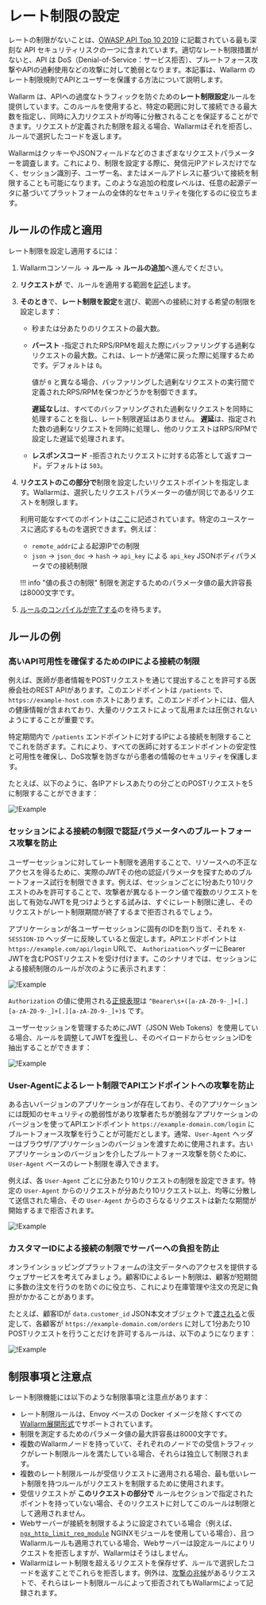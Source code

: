 # レート制限の設定

レートの制限がないことは、[OWASP API Top 10 2019](https://github.com/OWASP/API-Security/blob/master/editions/2019/en/0xa4-lack-of-resources-and-rate-limiting.md) に記載されている最も深刻な API セキュリティリスクの一つに含まれています。適切なレート制限措置がないと、API は DoS（Denial-of-Service：サービス拒否）、ブルートフォース攻撃やAPIの過剰使用などの攻撃に対して脆弱となります。本記事は、Wallarm のレート制限規則でAPIとユーザーを保護する方法について説明します。

Wallarm は、APIへの過度なトラフィックを防ぐための**レート制限設定**ルールを提供しています。このルールを使用すると、特定の範囲に対して接続できる最大数を指定し、同時に入力リクエストが均等に分散されることを保証することができます。リクエストが定義された制限を超える場合、Wallarmはそれを拒否し、ルールで選択したコードを返します。

WallarmはクッキーやJSONフィールドなどのさまざまなリクエストパラメーターを調査します。これにより、制限を設定する際に、発信元IPアドレスだけでなく、セッション識別子、ユーザー名、またはメールアドレスに基づいて接続を制限することも可能になります。このような追加の粒度レベルは、任意の起源データに基づいてプラットフォームの全体的なセキュリティを強化するのに役立ちます。

## ルールの作成と適用

レート制限を設定し適用するには：

1. Wallarmコンソール → **ルール** → **ルールの追加**へ進んでください。
1. **リクエストが** で、ルールを適用する範囲を[記述](add-rule.md#branch-description)します。
1. **そのとき**で、**レート制限を設定**を選び、範囲への接続に対する希望の制限を設定します：

    * 秒または分あたりのリクエストの最大数。
    * **バースト** -指定されたRPS/RPMを超えた際にバッファリングする過剰なリクエストの最大数。これは、レートが通常に戻った際に処理するためです。デフォルトは `0`。

        値が `0` と異なる場合、バッファリングした過剰なリクエストの実行間で定義されたRPS/RPMを保つかどうかを制御できます。

        **遅延なし**は、すべてのバッファリングされた過剰なリクエストを同時に処理することを指し、レート制限遅延はありません。 **遅延**は、指定された数の過剰なリクエストを同時に処理し、他のリクエストはRPS/RPMで設定した遅延で処理されます。

    * **レスポンスコード** -拒否されたリクエストに対する応答として返すコード。デフォルトは `503`。
1. **リクエストのこの部分で**制限を設定したいリクエストポイントを指定します。Wallarmは、選択したリクエストパラメーターの値が同じであるリクエストを制限します。

    利用可能なすべてのポイントは[ここ](request-processing.md)に記述されています。特定のユースケースに適応するものを選択できます。例えば：
    
    * `remote_addr`による起源IPでの制限
    * `json` → `json_doc` → `hash` → `api_key` による `api_key` JSONボディパラメータでの接続制限

    !!! info "値の長さの制限"
        制限を測定するためのパラメータ値の最大許容長は8000文字です。
1. [ルールのコンパイルが完了する](compiling.md)のを待ちます。

## ルールの例

### 高いAPI可用性を確保するためのIPによる接続の制限

例えば、医師が患者情報をPOSTリクエストを通じて提出することを許可する医療会社のREST APIがあります。このエンドポイントは `/patients` で、`https://example-host.com` ホストにあります。このエンドポイントには、個人の健康情報が含まれており、大量のリクエストによって乱用または圧倒されないようにすることが重要です。

特定期間内で `/patients` エンドポイントに対するIPによる接続を制限することでこれを防ぎます。これにより、すべての医師に対するエンドポイントの安定性と可用性を確保し、DoS攻撃を防ぎながら患者の情報のセキュリティを保護します。

たとえば、以下のように、各IPアドレスあたりの分ごとのPOSTリクエストを5に制限することができます：

![!Example](../../images/user-guides/rules/rate-limit-by-ip-for-patients.png)

### セッションによる接続の制限で認証パラメータへのブルートフォース攻撃を防止

ユーザーセッションに対してレート制限を適用することで、リソースへの不正なアクセスを得るために、実際のJWTその他の認証パラメータを探すためのブルートフォース試行を制限できます。例えば、セッションごとに1分あたり10リクエストのみを許可することで、攻撃者が異なるトークン値で複数のリクエストを出して有効なJWTを見つけようとする試みは、すぐにレート制限に達し、そのリクエストがレート制限期間が終了するまで拒否されるでしょう。

アプリケーションが各ユーザーセッションに固有のIDを割り当て、それを `X-SESSION-ID` ヘッダーに反映していると仮定します。APIエンドポイントは `https://example.com/api/login` URLで、 `Authorization`ヘッダーにBearer JWTを含むPOSTリクエストを受け付けます。このシナリオでは、セッションによる接続制限のルールが次のように表示されます：

![!Example](../../images/user-guides/rules/rate-limit-for-jwt.png)

`Authorization` の値に使用される[正規表現](add-rule.md#condition-type-regex)は ``^Bearer\s+([a-zA-Z0-9-_]+[.][a-zA-Z0-9-_]+[.][a-zA-Z0-9-_]+)$`` です。

ユーザーセッションを管理するためにJWT（JSON Web Tokens）を使用している場合、ルールを調整してJWTを[復号](request-processing.md#jwt)し、そのペイロードからセッションIDを抽出することができます：

![!Example](../../images/user-guides/rules/rate-limit-for-session-in-jwt.png)

### User-Agentによるレート制限でAPIエンドポイントへの攻撃を防止

ある古いバージョンのアプリケーションが存在しており、そのアプリケーションには既知のセキュリティの脆弱性があり攻撃者たちが脆弱なアプリケーションのバージョンを使ってAPIエンドポイント `https://example-domain.com/login` にブルートフォース攻撃を行うことが可能だとします。通常、`User-Agent` ヘッダーはブラウザ/アプリケーションのバージョンを渡すために使用されます。古いアプリケーションのバージョンを介したブルートフォース攻撃を防ぐために、`User-Agent` ベースのレート制限を導入できます。

例えば、各 `User-Agent` ごとに分あたり10リクエストの制限を設定できます。特定の `User-Agent` からのリクエストが分あたり10リクエスト以上、均等に分散して送信された場合、その `User-Agent` からのさらなるリクエストは新たな期間が開始するまで拒否されます。

![!Example](../../images/user-guides/rules/rate-limit-by-user-agent.png)

### カスタマーIDによる接続の制限でサーバーへの負担を防止

オンラインショッピングプラットフォームの注文データへのアクセスを提供するウェブサービスを考えてみましょう。顧客IDによるレート制限は、顧客が短期間に多数の注文を行うのを防ぐのに役立ち、これにより在庫管理や注文の充足に負担がかかることがあります。

たとえば、顧客IDが `data.customer_id` JSON本文オブジェクトで[渡される](request-processing.md#json_doc)と仮定して、各顧客が `https://example-domain.com/orders` に対して1分あたり10 POSTリクエストを行うことだけを許可するルールは、以下のようになります：

![!Example](../../images/user-guides/rules/rate-limit-by-customer-id.png)

## 制限事項と注意点

レート制限機能には以下のような制限事項と注意点があります：

* レート制限ルールは、Envoy ベースの Docker イメージを除くすべての [Wallarm展開形式](../../installation/supported-deployment-options.md)でサポートされています。
* 制限を測定するためのパラメータ値の最大許容長は8000文字です。
* 複数のWallarmノードを持っていて、それぞれのノードでの受信トラフィックがレート制限ルールを満たしている場合、それらは独立して制限されます。
* 複数のレート制限ルールが受信リクエストに適用される場合、最も低いレート制限を持つルールがリクエストを制限するために使用されます。
* 受信リクエストが **このリクエストの部分で** ルールセクションで指定されたポイントを持っていない場合、そのリクエストに対してこのルールは制限として適用されません。
* Webサーバーが接続を制限するように設定されている場合（例えば、 [`ngx_http_limit_req_module`](http://nginx.org/en/docs/http/ngx_http_limit_req_module.html) NGINXモジュールを使用している場合）、且つWallarmルールも適用されている場合、Webサーバーは設定ルールによりリクエストを拒否しますが、Wallarmはそうはしません。
* Wallarmはレート制限を超えるリクエストを保存せず、ルールで選択したコードを返すことでこれらを拒否します。例外は、[攻撃の兆候](../../about-wallarm/protecting-against-attacks.md)があるリクエストで、それらはレート制限ルールによって拒否されてもWallarmによって記録されます。